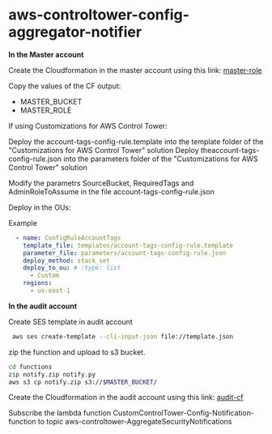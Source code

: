 # aws-controltower-config-aggregator-notifier
**In the Master account**


Create the Cloudformation in the master account using this link: [master-role](https://console.aws.amazon.com/cloudformation/home?region=us-east-1#/stacks/create/template?templateURL=https://raw.githubusercontent.com/jefp/aws-controltower-config-aggregator-notifier/main/role-master.yml&stackName=ControlTowerCustomizationsConfigNotificationMaster)

Copy the values of the CF output:

* MASTER_BUCKET
* MASTER_ROLE

If using Customizations for AWS Control Tower:

Deploy the account-tags-config-rule.template into the template folder of the "Customizations for AWS Control Tower" solution 
Deploy theaccount-tags-config-rule.json into the parameters folder of the "Customizations for AWS Control Tower" solution 

Modify the parametrs SourceBucket, RequiredTags and AdminRoleToAssume in the file account-tags-config-rule.json

Deploy in the OUs: 

Example

```yaml
  - name: ConfigRuleAccountTags
    template_file: templates/account-tags-config-rule.template
    parameter_file: parameters/account-tags-config-rule.json
    deploy_method: stack_set
    deploy_to_ou: # :type: list
      - Custom
    regions:
      - us-east-1
```


**In the audit account**

Create SES template in audit account

```bash
 aws ses create-template --cli-input-json file://template.json
```

zip the function and upload to s3 bucket.

```bash
cd functions 
zip notify.zip notify.py
aws s3 cp notify.zip s3://$MASTER_BUCKET/
```
Create the Cloudformation in the audit account using this link: [audit-cf](https://console.aws.amazon.com/cloudformation/home?region=us-east-1#/stacks/create/template?templateURL=https://raw.githubusercontent.com/jefp/aws-controltower-config-aggregator-notifier/main/audit_cf.yml&stackName=ControlTowerCustomizationsConfigNotificationAudit)

Subscribe the lambda function CustomControlTower-Config-Notification-function to topic 	aws-controltower-AggregateSecurityNotifications
